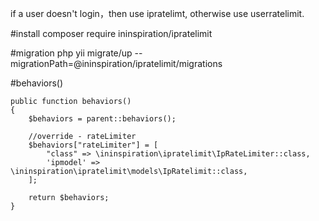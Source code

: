 if a user doesn't login，then use ipratelimt, otherwise use userratelimit.

#install
composer require ininspiration/ipratelimit

#migration
php yii migrate/up --migrationPath=@ininspiration/ipratelimit/migrations

#behaviors()
```
public function behaviors()
{
    $behaviors = parent::behaviors();

    //override - rateLimiter
    $behaviors["rateLimiter"] = [
        "class" => \ininspiration\ipratelimit\IpRateLimiter::class,
        'ipmodel' => \ininspiration\ipratelimit\models\IpRatelimit::class,
    ];

    return $behaviors;
}
```
